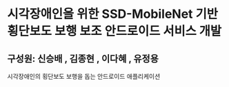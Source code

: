 # 시각장애인을 위한 SSD-MobileNet 기반 횡단보도 보행 보조 안드로이드 서비스 개발
## 구성원: 신승배 , 김종현 , 이다혜 , 유정용
시각장애인의 횡단보도 보행을 돕는 안드로이드 애플리케이션
